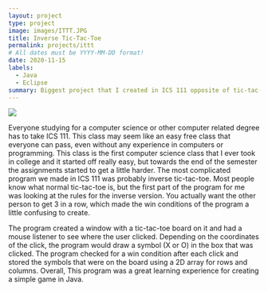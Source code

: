 ```yaml
---
layout: project
type: project
image: images/ITTT.JPG
title: Inverse Tic-Tac-Toe
permalink: projects/ittt
# All dates must be YYYY-MM-DD format!
date: 2020-11-15
labels:
  - Java
  - Eclipse
summary: Biggest project that I created in ICS 111 opposite of tic-tac-toe.
---
```


<img class="ui image" src="{{ site.baseurl }}/images/ITTT.JPG">

Everyone studying for a computer science or other computer related degree has to take ICS 111. This class may seem like an easy free class that everyone can pass, even without any experience in computers or programming. This class is the first computer science class that I ever took in college and it started off really easy, but towards the end of the semester the assignments started to get a little harder. The most complicated program we made in ICS 111 was probably inverse tic-tac-toe. Most people know what normal tic-tac-toe is, but the first part of the program for me was looking at the rules for the inverse version. You actually want the other person to get 3 in a row, which made the win conditions of the program a little confusing to create.

The program created a window with a tic-tac-toe board on it and had a mouse listener to see where the user clicked. Depending on the coordinates of the click, the program would draw a symbol (X or O) in the box that was clicked. The program checked for a win condition after each click and stored the symbols that were on the board using a 2D array for rows and columns. Overall, This program was a great learning experience for creating a simple game in Java.
